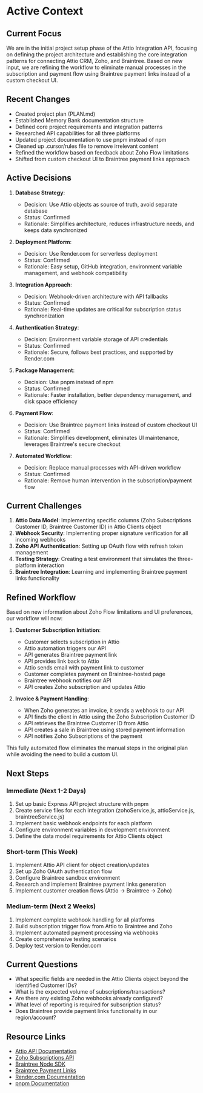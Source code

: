 # Active Context

## Current Focus

We are in the initial project setup phase of the Attio Integration API, focusing on defining the project architecture and establishing the core integration patterns for connecting Attio CRM, Zoho, and Braintree. Based on new input, we are refining the workflow to eliminate manual processes in the subscription and payment flow using Braintree payment links instead of a custom checkout UI.

## Recent Changes

- Created project plan (PLAN.md)
- Established Memory Bank documentation structure
- Defined core project requirements and integration patterns
- Researched API capabilities for all three platforms
- Updated project documentation to use pnpm instead of npm
- Cleaned up .cursor/rules file to remove irrelevant content
- Refined the workflow based on feedback about Zoho Flow limitations
- Shifted from custom checkout UI to Braintree payment links approach

## Active Decisions

1. **Database Strategy**:

   - Decision: Use Attio objects as source of truth, avoid separate database
   - Status: Confirmed
   - Rationale: Simplifies architecture, reduces infrastructure needs, and keeps data synchronized

2. **Deployment Platform**:

   - Decision: Use Render.com for serverless deployment
   - Status: Confirmed
   - Rationale: Easy setup, GitHub integration, environment variable management, and webhook compatibility

3. **Integration Approach**:

   - Decision: Webhook-driven architecture with API fallbacks
   - Status: Confirmed
   - Rationale: Real-time updates are critical for subscription status synchronization

4. **Authentication Strategy**:

   - Decision: Environment variable storage of API credentials
   - Status: Confirmed
   - Rationale: Secure, follows best practices, and supported by Render.com

5. **Package Management**:

   - Decision: Use pnpm instead of npm
   - Status: Confirmed
   - Rationale: Faster installation, better dependency management, and disk space efficiency

6. **Payment Flow**:

   - Decision: Use Braintree payment links instead of custom checkout UI
   - Status: Confirmed
   - Rationale: Simplifies development, eliminates UI maintenance, leverages Braintree's secure checkout

7. **Automated Workflow**:
   - Decision: Replace manual processes with API-driven workflow
   - Status: Confirmed
   - Rationale: Remove human intervention in the subscription/payment flow

## Current Challenges

1. **Attio Data Model**: Implementing specific columns (Zoho Subscriptions Customer ID, Braintree Customer ID) in Attio Clients object
2. **Webhook Security**: Implementing proper signature verification for all incoming webhooks
3. **Zoho API Authentication**: Setting up OAuth flow with refresh token management
4. **Testing Strategy**: Creating a test environment that simulates the three-platform interaction
5. **Braintree Integration**: Learning and implementing Braintree payment links functionality

## Refined Workflow

Based on new information about Zoho Flow limitations and UI preferences, our workflow will now:

1. **Customer Subscription Initiation**:

   - Customer selects subscription in Attio
   - Attio automation triggers our API
   - API generates Braintree payment link
   - API provides link back to Attio
   - Attio sends email with payment link to customer
   - Customer completes payment on Braintree-hosted page
   - Braintree webhook notifies our API
   - API creates Zoho subscription and updates Attio

2. **Invoice & Payment Handling**:
   - When Zoho generates an invoice, it sends a webhook to our API
   - API finds the client in Attio using the Zoho Subscription Customer ID
   - API retrieves the Braintree Customer ID from Attio
   - API creates a sale in Braintree using stored payment information
   - API notifies Zoho Subscriptions of the payment

This fully automated flow eliminates the manual steps in the original plan while avoiding the need to build a custom UI.

## Next Steps

### Immediate (Next 1-2 Days)

1. Set up basic Express API project structure with pnpm
2. Create service files for each integration (zohoService.js, attioService.js, braintreeService.js)
3. Implement basic webhook endpoints for each platform
4. Configure environment variables in development environment
5. Define the data model requirements for Attio Clients object

### Short-term (This Week)

1. Implement Attio API client for object creation/updates
2. Set up Zoho OAuth authentication flow
3. Configure Braintree sandbox environment
4. Research and implement Braintree payment links generation
5. Implement customer creation flows (Attio → Braintree → Zoho)

### Medium-term (Next 2 Weeks)

1. Implement complete webhook handling for all platforms
2. Build subscription trigger flow from Attio to Braintree and Zoho
3. Implement automated payment processing via webhooks
4. Create comprehensive testing scenarios
5. Deploy test version to Render.com

## Current Questions

- What specific fields are needed in the Attio Clients object beyond the identified Customer IDs?
- What is the expected volume of subscriptions/transactions?
- Are there any existing Zoho webhooks already configured?
- What level of reporting is required for subscription status?
- Does Braintree provide payment links functionality in our region/account?

## Resource Links

- [Attio API Documentation](https://developers.attio.com/)
- [Zoho Subscriptions API](https://www.zoho.com/subscriptions/api/v1/)
- [Braintree Node SDK](https://github.com/braintree/braintree_node)
- [Braintree Payment Links](https://developer.paypal.com/braintree/docs/guides/payment-links/overview)
- [Render.com Documentation](https://render.com/docs)
- [pnpm Documentation](https://pnpm.io/)
